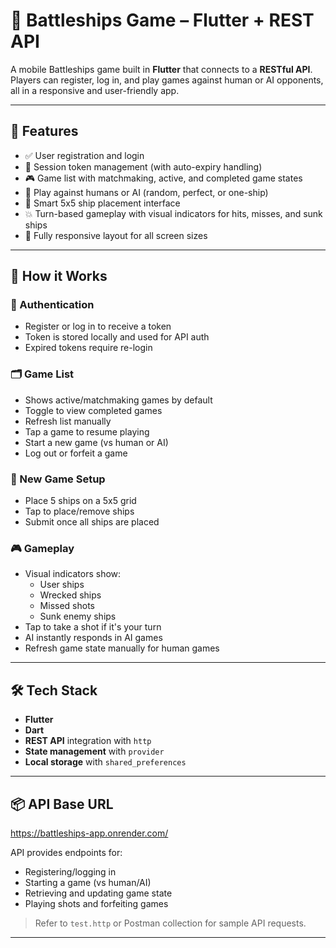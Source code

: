 # 🚢 Battleships Game – Flutter + REST API

A mobile Battleships game built in **Flutter** that connects to a **RESTful API**. Players can register, log in, and play games against human or AI opponents, all in a responsive and user-friendly app.

---

## 🔧 Features

- ✅ User registration and login  
- 🔐 Session token management (with auto-expiry handling)  
- 🎮 Game list with matchmaking, active, and completed game states  
- 🚀 Play against humans or AI (random, perfect, or one-ship)  
- 🧠 Smart 5x5 ship placement interface  
- 💥 Turn-based gameplay with visual indicators for hits, misses, and sunk ships  
- 📱 Fully responsive layout for all screen sizes  

---

## 📲 How it Works

### 🔑 Authentication
- Register or log in to receive a token  
- Token is stored locally and used for API auth  
- Expired tokens require re-login  

### 🗂 Game List
- Shows active/matchmaking games by default  
- Toggle to view completed games  
- Refresh list manually  
- Tap a game to resume playing  
- Start a new game (vs human or AI)  
- Log out or forfeit a game  

### 🚢 New Game Setup
- Place 5 ships on a 5x5 grid  
- Tap to place/remove ships  
- Submit once all ships are placed  

### 🎮 Gameplay
- Visual indicators show:  
  - User ships  
  - Wrecked ships  
  - Missed shots  
  - Sunk enemy ships  
- Tap to take a shot if it's your turn  
- AI instantly responds in AI games  
- Refresh game state manually for human games  

---

## 🛠️ Tech Stack

- **Flutter**  
- **Dart**  
- **REST API** integration with `http`  
- **State management** with `provider`  
- **Local storage** with `shared_preferences`  

---

## 📦 API Base URL
https://battleships-app.onrender.com/

API provides endpoints for:

- Registering/logging in  
- Starting a game (vs human/AI)  
- Retrieving and updating game state  
- Playing shots and forfeiting games  

> Refer to `test.http` or Postman collection for sample API requests.

---

